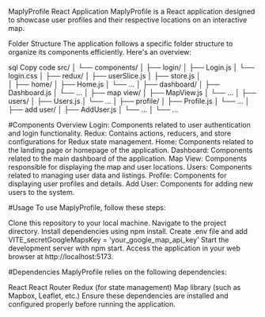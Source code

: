 MaplyProfile React Application
MaplyProfile is a React application designed to showcase user profiles and their respective locations on an interactive map.

Folder Structure
The application follows a specific folder structure to organize its components efficiently. Here's an overview:

sql
Copy code
src/
│
└── components/
│
├── login/
│ ├── Login.js
│ └── login.css
│
├── redux/
│ ├── userSlice.js
│ ├── store.js
│  
 │
├── home/
│ ├── Home.js
│ └── ...
│
├── dashboard/
│ ├── Dashboard.js
│ └── ...
│
├── map view/
│ ├── MapView.js
│ └── ...
│
├── users/
│ ├── Users.js
│ └── ...
│
├── profile/
│ ├── Profile.js
│ └── ...
│
├── add user/
│ ├── AddUser.js
│ └── ...
│
└── ...

#Components Overview
Login: Components related to user authentication and login functionality.
Redux: Contains actions, reducers, and store configurations for Redux state management.
Home: Components related to the landing page or homepage of the application.
Dashboard: Components related to the main dashboard of the application.
Map View: Components responsible for displaying the map and user locations.
Users: Components related to managing user data and listings.
Profile: Components for displaying user profiles and details.
Add User: Components for adding new users to the system.

#Usage
To use MaplyProfile, follow these steps:

Clone this repository to your local machine.
Navigate to the project directory.
Install dependencies using npm install.
Create .env file and add VITE_secretGoogleMapsKey = 'your_google_map_api_key'
Start the development server with npm start.
Access the application in your web browser at http://localhost:5173.

#Dependencies
MaplyProfile relies on the following dependencies:

React
React Router
Redux (for state management)
Map library (such as Mapbox, Leaflet, etc.)
Ensure these dependencies are installed and configured properly before running the application.
